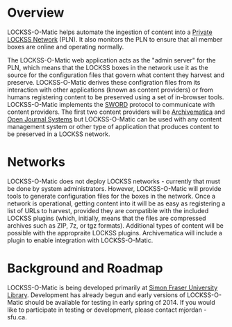Overview
========

LOCKSS-O-Matic helps automate the ingestion of content into a [Private LOCKSS Network](http://www.lockss.org/community/networks/) (PLN). It also monitors the PLN to ensure that all member boxes are online and operating normally.

The LOCKSS-O-Matic web application acts as the "admin server" for the PLN, which means that the LOCKSS boxes in the network use it as the source for the configuration files that govern what content they harvest and preserve. LOCKSS-O-Matic derives these configration files from its interaction with other applications (known as content providers) or from humans registering content to be preserved using a set of in-browser tools. LOCKSS-O-Matic implements the [SWORD](http://swordapp.org/) protocol to communicate with content providers. The first two content providers will be [Archivematica](https://www.archivematica.org) and [Open Journal Systems](http://pkp.sfu.ca/ojs/) but LOCKSS-O-Matic can be used with any content management system or other type of application that produces content to be preserved in a LOCKSS network.

Networks
========

LOCKSS-O-Matic does not deploy LOCKSS networks - currently that must be done by system administrators. However, LOCKSS-O-Matic will provide tools to generate configuration files for the boxes in the network. Once a network is operational, getting content into it will be as easy as registering a list of URLs to harvest, provided they are compatible with the included LOCKSS plugins (which, initially, means that the files are compressed archives such as ZIP, 7z, or tgz formats). Additional types of content will be possible with the appropraite LOCKSS plugins. Archivematica will include a plugin to enable integration with LOCKSS-O-Matic.

Background and Roadmap
======================

LOCKSS-O-Matic is being developed primarily at [Simon Fraser University Library](http://www.lib.sfu.ca/). Development has already begun and early versions of LOCKSS-O-Matic should be available for testing in early spring of 2014. If you would like to participate in testing or development, please contact mjordan - sfu.ca.


